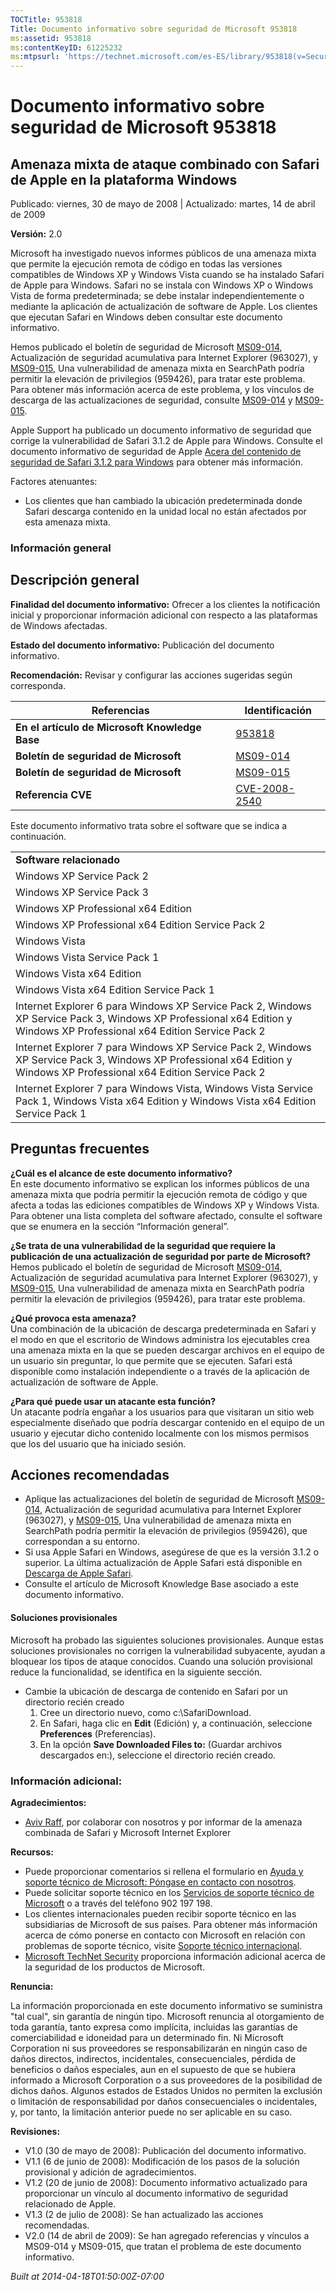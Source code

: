 ```yaml
---
TOCTitle: 953818
Title: Documento informativo sobre seguridad de Microsoft 953818
ms:assetid: 953818
ms:contentKeyID: 61225232
ms:mtpsurl: 'https://technet.microsoft.com/es-ES/library/953818(v=Security.10)'
---
```



Documento informativo sobre seguridad de Microsoft 953818
=========================================================

Amenaza mixta de ataque combinado con Safari de Apple en la plataforma Windows
------------------------------------------------------------------------------

Publicado: viernes, 30 de mayo de 2008 | Actualizado: martes, 14 de abril de 2009

**Versión:** 2.0

Microsoft ha investigado nuevos informes públicos de una amenaza mixta que permite la ejecución remota de código en todas las versiones compatibles de Windows XP y Windows Vista cuando se ha instalado Safari de Apple para Windows. Safari no se instala con Windows XP o Windows Vista de forma predeterminada; se debe instalar independientemente o mediante la aplicación de actualización de software de Apple. Los clientes que ejecutan Safari en Windows deben consultar este documento informativo.

Hemos publicado el boletín de seguridad de Microsoft [MS09-014](http://technet.microsoft.com/security/bulletin/ms09-014), Actualización de seguridad acumulativa para Internet Explorer (963027), y [MS09-015](http://technet.microsoft.com/security/bulletin/ms09-015), Una vulnerabilidad de amenaza mixta en SearchPath podría permitir la elevación de privilegios (959426), para tratar este problema. Para obtener más información acerca de este problema, y los vínculos de descarga de las actualizaciones de seguridad, consulte [MS09-014](http://technet.microsoft.com/security/bulletin/ms09-014) y [MS09-015](http://technet.microsoft.com/security/bulletin/ms09-015).

Apple Support ha publicado un documento informativo de seguridad que corrige la vulnerabilidad de Safari 3.1.2 de Apple para Windows. Consulte el documento informativo de seguridad de Apple [Acera del contenido de seguridad de Safari 3.1.2 para Windows](http://support.apple.com/kb/ht2092) para obtener más información.

Factores atenuantes:

-   Los clientes que han cambiado la ubicación predeterminada donde Safari descarga contenido en la unidad local no están afectados por esta amenaza mixta.

### Información general

Descripción general
-------------------

**Finalidad del documento informativo:** Ofrecer a los clientes la notificación inicial y proporcionar información adicional con respecto a las plataformas de Windows afectadas.

**Estado del documento informativo:** Publicación del documento informativo.

**Recomendación:** Revisar y configurar las acciones sugeridas según corresponda.

| Referencias                                    | Identificación                                                                   |
|------------------------------------------------|----------------------------------------------------------------------------------|
| **En el artículo de Microsoft Knowledge Base** | [953818](http://support.microsoft.com/kb/953818)                                 |
| **Boletín de seguridad de Microsoft**          | [MS09-014](http://technet.microsoft.com/security/bulletin/ms09-014)              |
| **Boletín de seguridad de Microsoft**          | [MS09-015](http://technet.microsoft.com/security/bulletin/ms09-015)              |
| **Referencia CVE**                             | [CVE-2008-2540](http://www.cve.mitre.org/cgi-bin/cvename.cgi?name=cve-2008-2540) |

Este documento informativo trata sobre el software que se indica a continuación.

|                                                                                                                                                                         |
|-------------------------------------------------------------------------------------------------------------------------------------------------------------------------|
| **Software relacionado**                                                                                                                                                |
| Windows XP Service Pack 2                                                                                                                                               |
| Windows XP Service Pack 3                                                                                                                                               |
| Windows XP Professional x64 Edition                                                                                                                                     |
| Windows XP Professional x64 Edition Service Pack 2                                                                                                                      |
| Windows Vista                                                                                                                                                           |
| Windows Vista Service Pack 1                                                                                                                                            |
| Windows Vista x64 Edition                                                                                                                                               |
| Windows Vista x64 Edition Service Pack 1                                                                                                                                |
| Internet Explorer 6 para Windows XP Service Pack 2, Windows XP Service Pack 3, Windows XP Professional x64 Edition y Windows XP Professional x64 Edition Service Pack 2 |
| Internet Explorer 7 para Windows XP Service Pack 2, Windows XP Service Pack 3, Windows XP Professional x64 Edition y Windows XP Professional x64 Edition Service Pack 2 |
| Internet Explorer 7 para Windows Vista, Windows Vista Service Pack 1, Windows Vista x64 Edition y Windows Vista x64 Edition Service Pack 1                              |

Preguntas frecuentes
--------------------

**¿Cuál es el alcance de este documento informativo?**  
En este documento informativo se explican los informes públicos de una amenaza mixta que podría permitir la ejecución remota de código y que afecta a todas las ediciones compatibles de Windows XP y Windows Vista. Para obtener una lista completa del software afectado, consulte el software que se enumera en la sección “Información general”.

**¿Se trata de una vulnerabilidad de la seguridad que requiere la publicación de una actualización de seguridad por parte de Microsoft?**  
Hemos publicado el boletín de seguridad de Microsoft [MS09-014](http://technet.microsoft.com/security/bulletin/ms09-014), Actualización de seguridad acumulativa para Internet Explorer (963027), y [MS09-015](http://technet.microsoft.com/security/bulletin/ms09-015), Una vulnerabilidad de amenaza mixta en SearchPath podría permitir la elevación de privilegios (959426), para tratar este problema.

**¿Qué provoca esta amenaza?**  
Una combinación de la ubicación de descarga predeterminada en Safari y el modo en que el escritorio de Windows administra los ejecutables crea una amenaza mixta en la que se pueden descargar archivos en el equipo de un usuario sin preguntar, lo que permite que se ejecuten. Safari está disponible como instalación independiente o a través de la aplicación de actualización de software de Apple.

**¿Para qué puede usar un atacante esta función?**  
Un atacante podría engañar a los usuarios para que visitaran un sitio web especialmente diseñado que podría descargar contenido en el equipo de un usuario y ejecutar dicho contenido localmente con los mismos permisos que los del usuario que ha iniciado sesión.

Acciones recomendadas
---------------------

-   Aplique las actualizaciones del boletín de seguridad de Microsoft [MS09-014](http://technet.microsoft.com/security/bulletin/ms09-014), Actualización de seguridad acumulativa para Internet Explorer (963027), y [MS09-015](http://technet.microsoft.com/security/bulletin/ms09-015), Una vulnerabilidad de amenaza mixta en SearchPath podría permitir la elevación de privilegios (959426), que correspondan a su entorno.
-   Si usa Apple Safari en Windows, asegúrese de que es la versión 3.1.2 o superior. La última actualización de Apple Safari está disponible en [Descarga de Apple Safari](http://www.apple.com/safari/download/).
-   Consulte el artículo de Microsoft Knowledge Base asociado a este documento informativo.

#### Soluciones provisionales

Microsoft ha probado las siguientes soluciones provisionales. Aunque estas soluciones provisionales no corrigen la vulnerabilidad subyacente, ayudan a bloquear los tipos de ataque conocidos. Cuando una solución provisional reduce la funcionalidad, se identifica en la siguiente sección.

-   Cambie la ubicación de descarga de contenido en Safari por un directorio recién creado
    1.  Cree un directorio nuevo, como c:\\SafariDownload.
    2.  En Safari, haga clic en **Edit** (Edición) y, a continuación, seleccione **Preferences** (Preferencias).
    3.  En la opción **Save Downloaded Files to:** (Guardar archivos descargados en:), seleccione el directorio recién creado.

### Información adicional:

**Agradecimientos:**

-   [Aviv Raff](http://aviv.raffon.net/), por colaborar con nosotros y por informar de la amenaza combinada de Safari y Microsoft Internet Explorer

**Recursos:**

-   Puede proporcionar comentarios si rellena el formulario en [Ayuda y soporte técnico de Microsoft: Póngase en contacto con nosotros](https://support.microsoft.com/common/survey.aspx?scid=sw;en;1257&amp;showpage=1&amp;ws=technet&amp;sd=tech).
-   Puede solicitar soporte técnico en los [Servicios de soporte técnico de Microsoft](http://support.microsoft.com/default.aspx?scid=fh;es-es;incidentsubmit) o a través del teléfono 902 197 198.
-   Los clientes internacionales pueden recibir soporte técnico en las subsidiarias de Microsoft de sus países. Para obtener más información acerca de cómo ponerse en contacto con Microsoft en relación con problemas de soporte técnico, visite [Soporte técnico internacional](http://go.microsoft.com/fwlink/?linkid=21155).
-   [Microsoft TechNet Security](http://go.microsoft.com/fwlink/?linkid=21132) proporciona información adicional acerca de la seguridad de los productos de Microsoft.

**Renuncia:**

La información proporcionada en este documento informativo se suministra "tal cual", sin garantía de ningún tipo. Microsoft renuncia al otorgamiento de toda garantía, tanto expresa como implícita, incluidas las garantías de comerciabilidad e idoneidad para un determinado fin. Ni Microsoft Corporation ni sus proveedores se responsabilizarán en ningún caso de daños directos, indirectos, incidentales, consecuenciales, pérdida de beneficios o daños especiales, aun en el supuesto de que se hubiera informado a Microsoft Corporation o a sus proveedores de la posibilidad de dichos daños. Algunos estados de Estados Unidos no permiten la exclusión o limitación de responsabilidad por daños consecuenciales o incidentales, y, por tanto, la limitación anterior puede no ser aplicable en su caso.

**Revisiones:**

-   V1.0 (30 de mayo de 2008): Publicación del documento informativo.
-   V1.1 (6 de junio de 2008): Modificación de los pasos de la solución provisional y adición de agradecimientos.
-   V1.2 (20 de junio de 2008): Documento informativo actualizado para proporcionar un vínculo al documento informativo de seguridad relacionado de Apple.
-   V1.3 (2 de julio de 2008): Se han actualizado las acciones recomendadas.
-   V2.0 (14 de abril de 2009): Se han agregado referencias y vínculos a MS09-014 y MS09-015, que tratan el problema de este documento informativo.

*Built at 2014-04-18T01:50:00Z-07:00*
